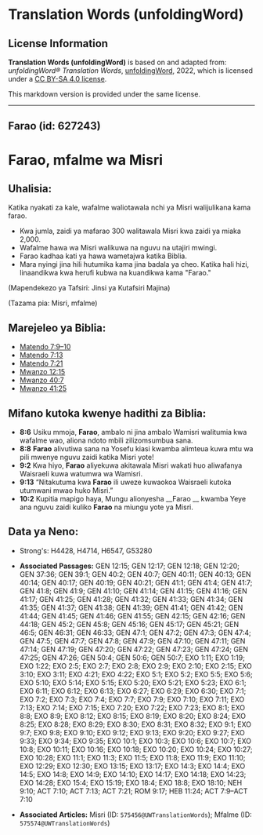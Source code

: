 # Translation Words (unfoldingWord)

## License Information

**Translation Words (unfoldingWord)** is based on and adapted from: _unfoldingWord® Translation Words_, [unfoldingWord](https://unfoldingword.org/utw), 2022, which is licensed under a [CC BY-SA 4.0 license](https://creativecommons.org/licenses/by-sa/4.0/legalcode.en).

This markdown version is provided under the same license.



--------------------------------

## Farao (id: 627243)

Farao, mfalme wa Misri
======================

Uhalisia:
---------

Katika nyakati za kale, wafalme waliotawala nchi ya Misri walijulikana kama farao.

* Kwa jumla, zaidi ya mafarao 300 walitawala Misri kwa zaidi ya miaka 2,000\.
* Wafalme hawa wa Misri walikuwa na nguvu na utajiri mwingi.
* Farao kadhaa kati ya hawa wametajwa katika Biblia.
* Mara nyingi jina hili hutumika kama jina badala ya cheo. Katika hali hizi, linaandikwa kwa herufi kubwa na kuandikwa kama "Farao."

(Mapendekezo ya Tafsiri: Jinsi ya Kutafsiri Majina)

(Tazama pia: Misri, mfalme)

Marejeleo ya Biblia:
--------------------

* [Matendo 7:9–10](https://ref.ly/Acts7:9-Acts7:10)
* [Matendo 7:13](https://ref.ly/Acts7:13)
* [Matendo 7:21](https://ref.ly/Acts7:21)
* [Mwanzo 12:15](https://ref.ly/Gen12:15)
* [Mwanzo 40:7](https://ref.ly/Gen40:7)
* [Mwanzo 41:25](https://ref.ly/Gen41:25)

Mifano kutoka kwenye hadithi za Biblia:
---------------------------------------

* **8:6** Usiku mmoja, **Farao**, ambalo ni jina ambalo Wamisri walitumia kwa wafalme wao, aliona ndoto mbili zilizomsumbua sana.
* **8:8** **Farao** alivutiwa sana na Yosefu kiasi kwamba alimteua kuwa mtu wa pili mwenye nguvu zaidi katika Misri yote!
* **9:2** Kwa hiyo, **Farao** aliyekuwa akitawala Misri wakati huo aliwafanya Waisraeli kuwa watumwa wa Wamisri.
* **9:13** “Nitakutuma kwa **Farao** ili uweze kuwaokoa Waisraeli kutoka utumwani mwao huko Misri.”
* **10:2** Kupitia mapigo haya, Mungu alionyesha \_\_Farao \_\_ kwamba Yeye ana nguvu zaidi kuliko **Farao** na miungu yote ya Misri.

Data ya Neno:
-------------

* Strong's: H4428, H4714, H6547, G53280

* **Associated Passages:** GEN 12:15; GEN 12:17; GEN 12:18; GEN 12:20; GEN 37:36; GEN 39:1; GEN 40:2; GEN 40:7; GEN 40:11; GEN 40:13; GEN 40:14; GEN 40:17; GEN 40:19; GEN 40:21; GEN 41:1; GEN 41:4; GEN 41:7; GEN 41:8; GEN 41:9; GEN 41:10; GEN 41:14; GEN 41:15; GEN 41:16; GEN 41:17; GEN 41:25; GEN 41:28; GEN 41:32; GEN 41:33; GEN 41:34; GEN 41:35; GEN 41:37; GEN 41:38; GEN 41:39; GEN 41:41; GEN 41:42; GEN 41:44; GEN 41:45; GEN 41:46; GEN 41:55; GEN 42:15; GEN 42:16; GEN 44:18; GEN 45:2; GEN 45:8; GEN 45:16; GEN 45:17; GEN 45:21; GEN 46:5; GEN 46:31; GEN 46:33; GEN 47:1; GEN 47:2; GEN 47:3; GEN 47:4; GEN 47:5; GEN 47:7; GEN 47:8; GEN 47:9; GEN 47:10; GEN 47:11; GEN 47:14; GEN 47:19; GEN 47:20; GEN 47:22; GEN 47:23; GEN 47:24; GEN 47:25; GEN 47:26; GEN 50:4; GEN 50:6; GEN 50:7; EXO 1:11; EXO 1:19; EXO 1:22; EXO 2:5; EXO 2:7; EXO 2:8; EXO 2:9; EXO 2:10; EXO 2:15; EXO 3:10; EXO 3:11; EXO 4:21; EXO 4:22; EXO 5:1; EXO 5:2; EXO 5:5; EXO 5:6; EXO 5:10; EXO 5:14; EXO 5:15; EXO 5:20; EXO 5:21; EXO 5:23; EXO 6:1; EXO 6:11; EXO 6:12; EXO 6:13; EXO 6:27; EXO 6:29; EXO 6:30; EXO 7:1; EXO 7:2; EXO 7:3; EXO 7:4; EXO 7:7; EXO 7:9; EXO 7:10; EXO 7:11; EXO 7:13; EXO 7:14; EXO 7:15; EXO 7:20; EXO 7:22; EXO 7:23; EXO 8:1; EXO 8:8; EXO 8:9; EXO 8:12; EXO 8:15; EXO 8:19; EXO 8:20; EXO 8:24; EXO 8:25; EXO 8:28; EXO 8:29; EXO 8:30; EXO 8:31; EXO 8:32; EXO 9:1; EXO 9:7; EXO 9:8; EXO 9:10; EXO 9:12; EXO 9:13; EXO 9:20; EXO 9:27; EXO 9:33; EXO 9:34; EXO 9:35; EXO 10:1; EXO 10:3; EXO 10:6; EXO 10:7; EXO 10:8; EXO 10:11; EXO 10:16; EXO 10:18; EXO 10:20; EXO 10:24; EXO 10:27; EXO 10:28; EXO 11:1; EXO 11:3; EXO 11:5; EXO 11:8; EXO 11:9; EXO 11:10; EXO 12:29; EXO 12:30; EXO 13:15; EXO 13:17; EXO 14:3; EXO 14:4; EXO 14:5; EXO 14:8; EXO 14:9; EXO 14:10; EXO 14:17; EXO 14:18; EXO 14:23; EXO 14:28; EXO 15:4; EXO 15:19; EXO 18:4; EXO 18:8; EXO 18:10; NEH 9:10; ACT 7:10; ACT 7:13; ACT 7:21; ROM 9:17; HEB 11:24; ACT 7:9–ACT 7:10
* **Associated Articles:** Misri (ID: `575456@UWTranslationWords`); Mfalme (ID: `575574@UWTranslationWords`)

